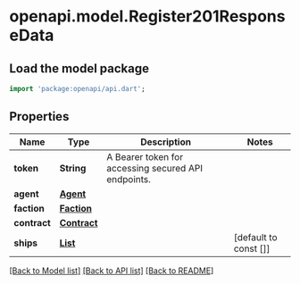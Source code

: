 # openapi.model.Register201ResponseData

## Load the model package
```dart
import 'package:openapi/api.dart';
```

## Properties
Name | Type | Description | Notes
------------ | ------------- | ------------- | -------------
**token** | **String** | A Bearer token for accessing secured API endpoints. | 
**agent** | [**Agent**](Agent.md) |  | 
**faction** | [**Faction**](Faction.md) |  | 
**contract** | [**Contract**](Contract.md) |  | 
**ships** | [**List<Ship>**](Ship.md) |  | [default to const []]

[[Back to Model list]](../README.md#documentation-for-models) [[Back to API list]](../README.md#documentation-for-api-endpoints) [[Back to README]](../README.md)


